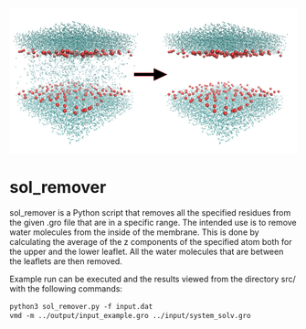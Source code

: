 ![Scheme](output/front.jpg)
# sol_remover

sol_remover is a Python script that removes all the specified residues
from the given .gro file that are in a specific range. The intended use
is to remove water molecules from the inside of the membrane. This is done
by calculating the average of the z components of the specified atom
both for the upper and the lower leaflet. All the water molecules that are
between the leaflets are then removed.

Example run can be executed and the results viewed from the directory src/
with the following commands:

```
python3 sol_remover.py -f input.dat
vmd -m ../output/input_example.gro ../input/system_solv.gro
```
